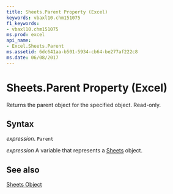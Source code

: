 ```yaml
---
title: Sheets.Parent Property (Excel)
keywords: vbaxl10.chm151075
f1_keywords:
- vbaxl10.chm151075
ms.prod: excel
api_name:
- Excel.Sheets.Parent
ms.assetid: 6dc641aa-b501-5934-cb64-be277af222c8
ms.date: 06/08/2017
---
```



# Sheets.Parent Property (Excel)

Returns the parent object for the specified object. Read-only.


## Syntax

 _expression_. `Parent`

 _expression_ A variable that represents a [Sheets](./Excel.Sheets.md) object.


## See also


[Sheets Object](Excel.Sheets.md)

